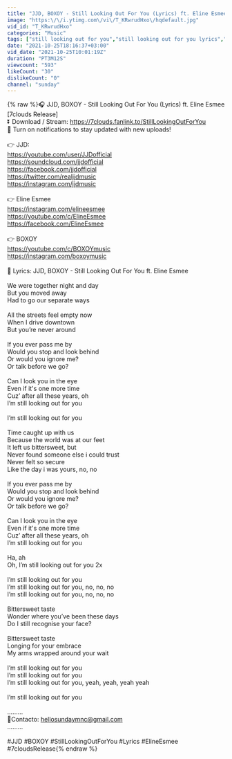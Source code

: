 ```yaml
---
title: "JJD, BOXOY - Still Looking Out For You (Lyrics) ft. Eline Esmee [7clouds Release]"
image: "https:\/\/i.ytimg.com\/vi\/T_KRwrudHxo\/hqdefault.jpg"
vid_id: "T_KRwrudHxo"
categories: "Music"
tags: ["still looking out for you","still looking out for you lyrics","lyrics still looking out for you"]
date: "2021-10-25T18:16:37+03:00"
vid_date: "2021-10-25T10:01:19Z"
duration: "PT3M12S"
viewcount: "593"
likeCount: "30"
dislikeCount: "0"
channel: "sunday"
---
```

{% raw %}🎧 JJD, BOXOY - Still Looking Out For You (Lyrics) ft. Eline Esmee [7clouds Release]<br />⏬ Download / Stream: <a rel="nofollow" target="blank" href="https://7clouds.fanlink.to/StillLookingOutForYou">https://7clouds.fanlink.to/StillLookingOutForYou</a><br />🔔 Turn on notifications to stay updated with new uploads!<br /> <br />👉 JJD:<br /><a rel="nofollow" target="blank" href="https://youtube.com/user/JJDofficial">https://youtube.com/user/JJDofficial</a><br /><a rel="nofollow" target="blank" href="https://soundcloud.com/jjdofficial">https://soundcloud.com/jjdofficial</a><br /><a rel="nofollow" target="blank" href="https://facebook.com/jjdofficial">https://facebook.com/jjdofficial</a><br /><a rel="nofollow" target="blank" href="https://twitter.com/realjjdmusic">https://twitter.com/realjjdmusic</a><br /><a rel="nofollow" target="blank" href="https://instagram.com/jjdmusic">https://instagram.com/jjdmusic</a><br /><br />👉 Eline Esmee<br /><a rel="nofollow" target="blank" href="https://instagram.com/elineesmee">https://instagram.com/elineesmee</a><br /><a rel="nofollow" target="blank" href="https://youtube.com/c/ElineEsmee">https://youtube.com/c/ElineEsmee</a><br /><a rel="nofollow" target="blank" href="https://facebook.com/ElineEsmee">https://facebook.com/ElineEsmee</a><br /><br />👉 BOXOY<br /><a rel="nofollow" target="blank" href="https://youtube.com/c/BOXOYmusic">https://youtube.com/c/BOXOYmusic</a><br /><a rel="nofollow" target="blank" href="https://instagram.com/boxoymusic">https://instagram.com/boxoymusic</a><br /><br />🎤 Lyrics: JJD, BOXOY - Still Looking Out For You ft. Eline Esmee<br /><br />We were together night and day<br />But you moved away<br />Had to go our separate ways<br /><br />All the streets feel empty now<br />When I drive downtown<br />But you’re never around<br /><br />If you ever pass me by <br />Would you stop and look behind<br />Or would you ignore me?<br />Or talk before we go?<br /><br />Can I look you in the eye<br />Even if it's one more time<br />Cuz’ after all these years, oh<br />I’m still looking out for you<br /><br />I’m still looking out for you<br /><br />Time caught up with us <br />Because the world was at our feet<br />It left us bittersweet, but<br />Never found someone else i could trust <br />Never felt so secure<br />Like the day i was yours, no, no <br /><br />If you ever pass me by <br />Would you stop and look behind<br />Or would you ignore me?<br />Or talk before we go?<br /><br />Can I look you in the eye<br />Even if it's one more time<br />Cuz’ after all these years, oh<br />I’m still looking out for you<br /><br />Ha, ah<br />Oh, I’m still looking out for you 2x<br /><br />I’m still looking out for you<br />I’m still looking out for you, no, no, no<br />I’m still looking out for you, no, no, no<br /><br />Bittersweet taste <br />Wonder where you’ve been these days<br />Do I still recognise your face?<br /><br />Bittersweet taste<br />Longing for your embrace<br />My arms wrapped around your wait<br /><br />I’m still looking out for you<br />I’m still looking out for you<br />I’m still looking out for you, yeah, yeah, yeah yeah<br /><br />I’m still looking out for you<br /><br />.........<br />📧Contacto: hellosundaymnc@gmail.com<br />.........<br /><br />#JJD #BOXOY #StillLookingOutForYou #Lyrics #ElineEsmee #7cloudsRelease{% endraw %}
